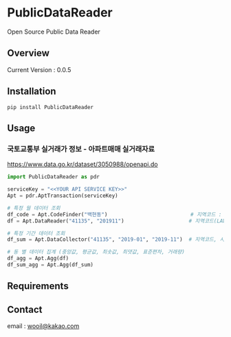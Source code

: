 # PublicDataReader
Open Source Public Data Reader

## Overview
Current Version : 0.0.5

## Installation

```
pip install PublicDataReader
```

## Usage
### 국토교통부 실거래가 정보 - 아파트매매 실거래자료
https://www.data.go.kr/dataset/3050988/openapi.do

```python
import PublicDataReader as pdr

serviceKey = "<<YOUR API SERVICE KEY>>"
Apt = pdr.AptTransaction(serviceKey)

# 특정 월 데이터 조회
df_code = Apt.CodeFinder("백현동")                           # 지역코드 : 41135
df = Apt.DataReader("41135", "201911")                     # 지역코드(LAWD_CD), 계약월(DEAL_YMD)

# 특정 기간 데이터 조회
df_sum = Apt.DataCollector("41135", "2019-01", "2019-11")  # 지역코드, 시작 월, 종료 월

# 동 별 데이터 집계 (중앙값, 평균값, 최솟값, 최댓값, 표준편차, 거래량)
df_agg = Apt.Agg(df)
df_sum_agg = Apt.Agg(df_sum)
```

## Requirements

## Contact
email : wooil@kakao.com
